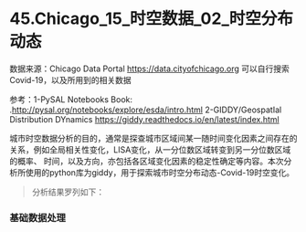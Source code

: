 # 45.Chicago_15_时空数据_02_时空分布动态
数据来源：Chicago Data Portal https://data.cityofchicago.org 可以自行搜索Covid-19，以及所用到的相关数据

参考：1-PySAL Notebooks Book: .http://pysal.org/notebooks/explore/esda/intro.html 
2-GIDDY/GeospatIal Distribution DYnamics https://giddy.readthedocs.io/en/latest/index.html

城市时空数据分析的目的，通常是探查城市区域间某一随时间变化因素之间存在的关系，例如全局相关性变化，LISA变化，从一分位数区域转变到另一分位数区域的概率、
时间，以及方向，亦包括各区域变化因素的稳定性确定等内容。本次分析所使用的python库为giddy，用于探索城市时空分布动态-Covid-19时空变化。

> 分析结果罗列如下：

### 基础数据处理


